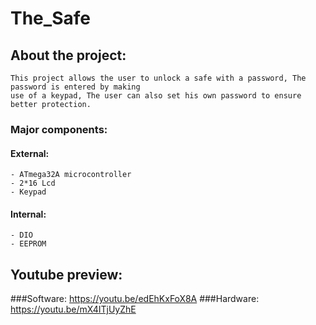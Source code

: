 # The_Safe
  ## About the project:
    This project allows the user to unlock a safe with a password, The password is entered by making 
    use of a keypad, The user can also set his own password to ensure better protection.
  ### Major components:
  #### External:
    - ATmega32A microcontroller 
    - 2*16 Lcd
    - Keypad
  #### Internal:
    - DIO
    - EEPROM 
  ## Youtube preview:
  ###Software:
   https://youtu.be/edEhKxFoX8A
  ###Hardware:
   https://youtu.be/mX4ITjUyZhE
